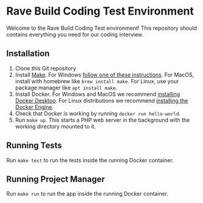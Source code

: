 # Rave Build Coding Test Environment
Welcome to the Rave Build Coding Test environment! This repository should contains everything you need for our coding interview.

## Installation
1. Clone this Git repository
2. Install [Make](https://www.gnu.org/software/make/). For Windows [follow one of these instructions](https://stackoverflow.com/a/32127632). For MacOS, install with homebrew like `brew install make`. For Linux, use your package manager like `apt install make`.
3. Install Docker. For Windows and MacOS we recommend [installing Docker Desktop](https://docs.docker.com/desktop/install/windows-install/). For Linux distributions we recommend [installing the Docker Engine](https://docs.docker.com/engine/install/).
4. Check that Docker is working by running `docker run hello-world`.
5. Run `make up`. This starts a PHP web server in the background with the working directory mounted to it.

## Running Tests
Run `make test` to run the tests inside the running Docker container.

## Running Project Manager
Run `make run` to run the app inside the running Docker container.
